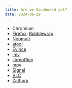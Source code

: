 ```yaml
---
title: Are we Sandboxed yet?
date: 2024-06-29
---
```


* Chromium
* [Firefox](https://wiki.mozilla.org/Security/Sandbox): [Bubblewrap](https://github.com/valoq/bwscripts/blob/master/profiles/firefox)
* [Neomutt](https://github.com/neomutt/neomutt/discussions/4338)
* [atool](https://github.com/valoq/bwscripts/blob/master/profiles/atool)
* [Evince](https://github.com/valoq/bwscripts/blob/master/profiles/evince)
* [imv](https://github.com/valoq/bwscripts/blob/master/profiles/imv)
* [libreoffice](https://github.com/valoq/bwscripts/blob/master/profiles/libreoffice)
* [mpv](https://github.com/valoq/bwscripts/blob/master/profiles/mpv)
* [Signal](https://github.com/valoq/bwscripts/blob/master/profiles/signal-desktop)
* [VLC](https://github.com/valoq/bwscripts/blob/master/profiles/vlc)
* [Zathura](https://github.com/valoq/bwscripts/blob/master/profiles/zathura)
